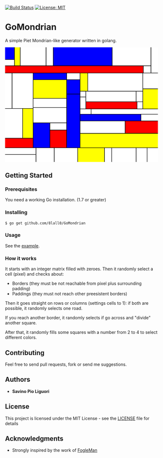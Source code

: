 [![Build Status](https://travis-ci.org/8lall0/GoMondrian.svg?branch=master)](https://travis-ci.org/8lall0/GoMondrian) [![License: MIT](https://img.shields.io/badge/License-MIT-yellow.svg)](https://opensource.org/licenses/MIT)

# GoMondrian

A simple Piet Mondrian-like generator written in golang.

![](screenshot/out.png)

## Getting Started

### Prerequisites

You need a working Go installation. (1.7 or greater)

### Installing

```
$ go get github.com/8lall0/GoMondrian
```

### Usage

See the [example](cmd/gomondrian/main.go).

### How it works

It starts with an integer matrix filled with zeroes.
Then it randomly select a cell (pixel) and checks about:

* Borders (they must be not reachable from pixel plus surrounding padding)
* Paddings (they must not reach other preesistent borders)

Then it goes straight on rows or columns (settings cells to 1): if both are possible, it randomly selects one road.

If you reach another border, it randomly selects if go across and "divide" another square.

After that, it randomly fills some squares with a number from 2 to 4 to select different colors.

## Contributing

Feel free to send pull requests, fork or send me suggestions.

## Authors

* **Savino Pio Liguori**

## License

This project is licensed under the MIT License - see the [LICENSE](LICENSE) file for details

## Acknowledgments

* Strongly inspired by the work of [FogleMan](https://github.com/fogleman/Piet)

